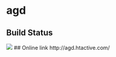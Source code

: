 # agd
## Build Status
<img src="https://hdthuan.visualstudio.com/_apis/public/build/definitions/ad65cc3e-3815-462c-88f1-c8a9f01b1774/7/badge"/>
## Online link
http://agd.htactive.com/
